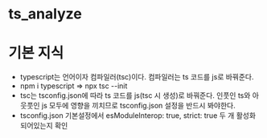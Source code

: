 # ts_analyze

# 기본 지식
- typescript는 언어이자 컴파일러(tsc)이다. 컴파일러는 ts 코드를 js로 바꿔준다.
- npm i typescript => npx tsc --init
- tsc는 tsconfig.json에 따라 ts 코드를 js(tsc 시 생성)로 바꿔준다. 인풋인 ts와 아웃풋인 js 모두에 영향을 끼치므로 tsconfig.json 설정을 반드시 봐야한다.
- tsconfig.json 기본설정에서 esModuleInterop: true, strict: true 두 개 활성화되어있는지 확인
